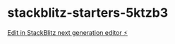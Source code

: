 # stackblitz-starters-5ktzb3

[Edit in StackBlitz next generation editor ⚡️](https://stackblitz.com/~/github.com/jdepiante/stackblitz-starters-5ktzb3)